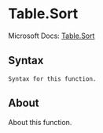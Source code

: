 # Table.Sort

Microsoft Docs: [Table.Sort](https://docs.microsoft.com/en-us/powerquery-m/table-sort)

## Syntax

```
Syntax for this function.
```

## About

About this function.

